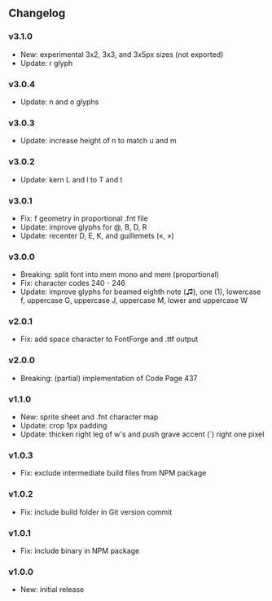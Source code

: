 ## Changelog

### v3.1.0
- New: experimental 3x2, 3x3, and 3x5px sizes (not exported)
- Update: r glyph

### v3.0.4
- Update: n and o glyphs

### v3.0.3
- Update: increase height of n to match u and m

### v3.0.2
- Update: kern L and l to T and t

### v3.0.1
- Fix: f geometry in proportional .fnt file
- Update: improve glyphs for @, B, D, R
- Update: recenter D, E, K, and guillemets («, »)

### v3.0.0
- Breaking: split font into mem mono and mem (proportional)
- Fix: character codes 240 - 246
- Update: improve glyphs for beamed eighth note (♫), one (1), lowercase f,
  uppercase G, uppercase J, uppercase M, lower and uppercase W

### v2.0.1
- Fix: add space character to FontForge and .ttf output

### v2.0.0
- Breaking: (partial) implementation of Code Page 437

### v1.1.0
- New: sprite sheet and .fnt character map
- Update: crop 1px padding
- Update: thicken right leg of w's and push grave accent (`) right one pixel

### v1.0.3
- Fix: exclude intermediate build files from NPM package

### v1.0.2
- Fix: include build folder in Git version commit

### v1.0.1
- Fix: include binary in NPM package

### v1.0.0
- New: initial release